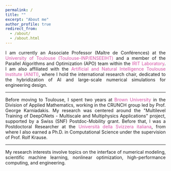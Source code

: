 ```yaml
---
permalink: /
title: ""
excerpt: "About me"
author_profile: true
redirect_from: 
  - /about/
  - /about.html
---
```



<div style="text-align: justify"> I am currently an Associate Professor (Maître de Conférences) at the <span style="color:rgb(199, 21, 133, 0.75)"> University of Toulouse (Toulouse-INP/ENSEEIHT)</span> and a member of the Parallel Algorithms and Optimization (APO) team within the <span style="color:rgb(199, 21, 133, 0.75)">IRIT Laboratory</span>. I am also affiliated with the <span style="color:rgb(199, 21, 133, 0.75)"> Artificial and Natural Intelligence Toulouse Institute (ANITI)</span>, where I hold the international research chair, dedicated to the hybridization of AI and large-scale numerical simulations for engineering design. </div> <hr>

<div style="text-align: justify"> Before moving to Toulouse, I spent two years at <span style="color:rgb(199, 21, 133, 0.75)"> Brown University</span> in the Division of Applied Mathematics, working in the CRUNCH group led by Prof. George Karniadakis. My research was centered around the "Multilevel Training of DeepONets - Multiscale and Multiphysics Applications" project, supported by a Swiss (SNF) Postdoc-Mobility grant. Before that, I was a Postdoctoral Researcher at the <span style="color:rgb(199, 21, 133, 0.75)">Università della Svizzera italiana</span>, from where I also earned a Ph.D. in Computational Science under the supervision of Prof. Rolf Krause. </div> <hr>

<div style="text-align: justify">My research interests involve topics on the interface of numerical modeling, scientific machine learning, nonlinear optimization, high-performance computing, and engineering. </div>